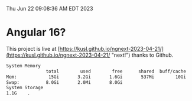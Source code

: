 Thu Jun 22 09:08:36 AM EDT 2023

# Angular 16?


This project is live at [https://kusl.github.io/ngnext-2023-04-21/](https://kusl.github.io/ngnext-2023-04-21/ "next!") thanks to Github.

```bash
System Memory
               total        used        free      shared  buff/cache   available
Mem:            15Gi       3.2Gi       1.6Gi       537Mi        10Gi        11Gi
Swap:          8.0Gi       2.0Mi       8.0Gi
System Storage
1.1G	.
```
```bash
